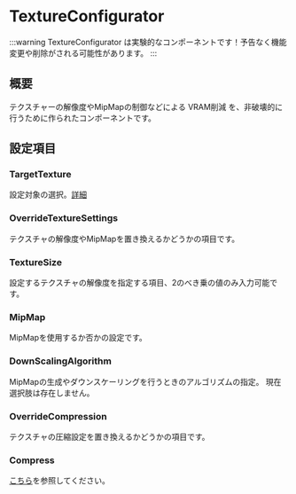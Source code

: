 # TextureConfigurator

:::warning
TextureConfigurator は実験的なコンポーネントです！予告なく機能変更や削除がされる可能性があります。
:::

## 概要

テクスチャーの解像度やMipMapの制御などによる VRAM削減 を、非破壊的に行うために作られたコンポーネントです。

## 設定項目

### TargetTexture

設定対象の選択。[詳細](/docs/Reference/Common/TextureSelector)

### OverrideTextureSettings

テクスチャの解像度やMipMapを置き換えるかどうかの項目です。

### TextureSize

設定するテクスチャの解像度を指定する項目、2のべき乗の値のみ入力可能です。

### MipMap

MipMapを使用するか否かの設定です。

### DownScalingAlgorithm

MipMapの生成やダウンスケーリングを行うときのアルゴリズムの指定。
現在選択肢は存在しません。

### OverrideCompression

テクスチャの圧縮設定を置き換えるかどうかの項目です。

### Compress

[こちら](/docs/Reference/AtlasTexture/TextureFineTuning#compress)を参照してください。
